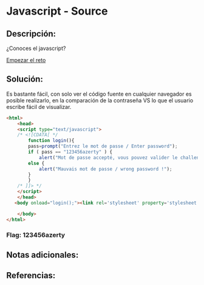 # Javascript - Source

## Descripción: 
¿Conoces el javascript?

[Empezar el reto](http://challenge01.root-me.org/web-client/ch1/)

## Solución:
Es bastante fácil, con solo ver el código fuente en cualquier navegador es posible realizarlo, en la comparación de la contraseña VS lo que el usuario escribe fácil de visualizar.

```html
<html>
    <head>
	<script type="text/javascript">
	/* <![CDATA[ */
	    function login(){
		pass=prompt("Entrez le mot de passe / Enter password");
		if ( pass == "123456azerty" ) {
		    alert("Mot de passe accepté, vous pouvez valider le challenge avec ce mot de passe.\nYou can validate the challenge using this password.");  }
		else {
		    alert("Mauvais mot de passe / wrong password !");
		}
	    }
	/* ]]> */
	</script>
    </head>
   <body onload="login();"><link rel='stylesheet' property='stylesheet' id='s' type='text/css' href='/template/s.css' media='all' /><iframe id='iframe' src='https://www.root-me.org/?page=externe_header'></iframe>

    </body>
</html>

```

### Flag: 123456azerty

## Notas adicionales:

## Referencias: